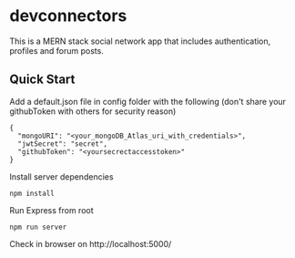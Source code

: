 # devconnectors
This is a MERN stack social network app that includes authentication, profiles and forum posts.

## Quick Start
Add a default.json file in config folder with the following (don't share your githubToken with others for security reason)
```
{
  "mongoURI": "<your_mongoDB_Atlas_uri_with_credentials>",
  "jwtSecret": "secret",
  "githubToken": "<yoursecrectaccesstoken>"
}
```
Install server dependencies
```
npm install
```
Run Express from root
```
npm run server
```
Check in browser on http://localhost:5000/
